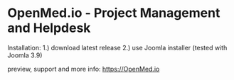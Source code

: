 # OpenMed.io - Project Management and Helpdesk

Installation:
1.) download latest release
2.) use Joomla installer (tested with Joomla 3.9)

preview, support and more info: 
https://OpenMed.io
